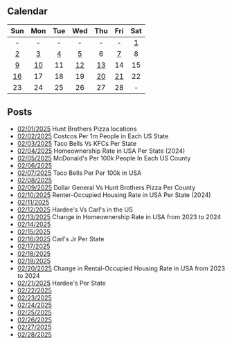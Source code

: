 ## Calendar

|Sun|Mon|Tue|Wed|Thu|Fri|Sat|
|:-:|:-:|:-:|:-:|:-:|:-:|:-:|
| - | - | - | - | - | - |[1](../../projects/restaurants/Hunt_Brothers_Per_State/)|
|[2](../../projects/stores/Costcos_Per_State/)|[3](../../projects/versus/Taco_Bells_Vs_KFCs_Per_State/)|[4](../../projects/economics/Homeownership_Rate_Per_State_2024/)|[5](../../projects/restaurants/McDonalds_Per_Capita/)|6|[7](../../projects/restaurants/Taco_Bells_Per_State_Per_Capita/)|8|
|[9](../../projects/versus/Dollar_General_Vs_Hunt_Brothers_Counties/)|[10](../../projects/economics/Rental_Rate_Per_State_2024/)|11|[12](../../projects/versus/Hardees_Vs_CarlsJr)|[13](../../projects/economics/Homeownership_Rate_Change_2023_2024)|14|15|
|[16](../../projects/restaurants/CarlsJr_Per_State/)|17|18|19|[20](../../projects/economics/Rental_Rate_Change_2023_2024/)|[21](../../projects/restaurants/Hardees_Per_State/)|22|
|23|24|25|26|27|28|-|

## Posts

* [02/01/2025](../../projects/restaurants/Hunt_Brothers_Per_State/) Hunt Brothers Pizza locations
* [02/02/2025](../../projects/stores/Costcos_Per_State/) Costcos Per 1m People in Each US State
* [02/03/2025](../../projects/versus/Taco_Bells_Vs_KFCs_Per_State/) Taco Bells Vs KFCs Per State
* [02/04/2025](../../projects/economics/Homeownership_Rate_Per_State_2024/) Homeownership Rate in USA Per State (2024)
* [02/05/2025](../../projects/restaurants/McDonalds_Per_Capita/) McDonald's Per 100k People In Each US County
* [02/06/2025]()
* [02/07/2025](../../projects/restaurants/Taco_Bells_Per_State_Per_Capita/) Taco Bells Per Per 100k in USA
* [02/08/2025]()
* [02/09/2025](../../projects/versus/Dollar_General_Vs_Hunt_Brothers_Counties/) Dollar General Vs Hunt Brothers Pizza Per County
* [02/10/2025](../../projects/economics/Rental_Rate_Per_State_2024/) Renter-Occupied Housing Rate in USA Per State (2024)
* [02/11/2025]()
* [02/12/2025](../../projects/versus/Hardees_Vs_CarlsJr) Hardee's Vs Carl's in the US
* [02/13/2025](../../projects/economics/Homeownership_Rate_Change_2023_2024) Change in Homeownership Rate in USA from 2023 to 2024
* [02/14/2025]()
* [02/15/2025]()
* [02/16/2025](../../projects/restaurants/CarlsJr_Per_State/) Carl's Jr Per State
* [02/17/2025]()
* [02/18/2025]()
* [02/19/2025]()
* [02/20/2025](../../projects/economics/Rental_Rate_Change_2023_2024/) Change in Rental-Occupied Housing Rate in USA from 2023 to 2024
* [02/21/2025](../../projects/restaurants/Hardees_Per_State/) Hardee's Per State
* [02/22/2025]()
* [02/23/2025]()
* [02/24/2025]()
* [02/25/2025]()
* [02/26/2025]()
* [02/27/2025]()
* [02/28/2025]()
